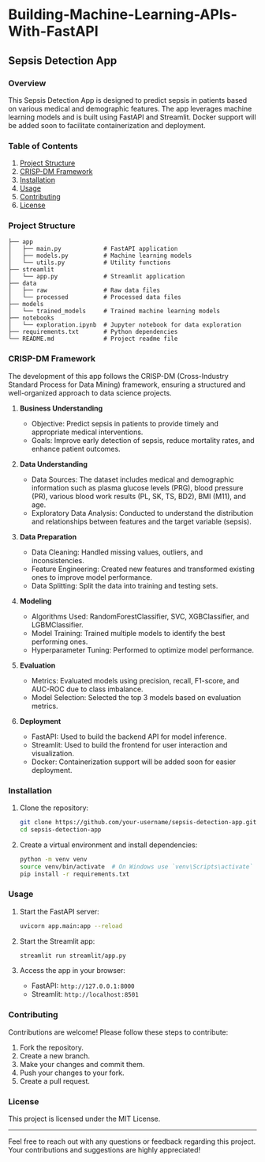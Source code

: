 # Building-Machine-Learning-APIs-With-FastAPI

## Sepsis Detection App

### Overview

This Sepsis Detection App is designed to predict sepsis in patients based on various medical and demographic features. The app leverages machine learning models and is built using FastAPI and Streamlit. Docker support will be added soon to facilitate containerization and deployment.

### Table of Contents

1. [Project Structure](#project-structure)
2. [CRISP-DM Framework](#crisp-dm-framework)
3. [Installation](#installation)
4. [Usage](#usage)
5. [Contributing](#contributing)
6. [License](#license)

### Project Structure

```
├── app
│   ├── main.py            # FastAPI application
│   ├── models.py          # Machine learning models
│   └── utils.py           # Utility functions
├── streamlit
│   └── app.py             # Streamlit application
├── data
│   ├── raw                # Raw data files
│   └── processed          # Processed data files
├── models
│   └── trained_models     # Trained machine learning models
├── notebooks
│   └── exploration.ipynb  # Jupyter notebook for data exploration
├── requirements.txt       # Python dependencies
└── README.md              # Project readme file
```

### CRISP-DM Framework

The development of this app follows the CRISP-DM (Cross-Industry Standard Process for Data Mining) framework, ensuring a structured and well-organized approach to data science projects.

1. **Business Understanding**
   - Objective: Predict sepsis in patients to provide timely and appropriate medical interventions.
   - Goals: Improve early detection of sepsis, reduce mortality rates, and enhance patient outcomes.

2. **Data Understanding**
   - Data Sources: The dataset includes medical and demographic information such as plasma glucose levels (PRG), blood pressure (PR), various blood work results (PL, SK, TS, BD2), BMI (M11), and age.
   - Exploratory Data Analysis: Conducted to understand the distribution and relationships between features and the target variable (sepsis).

3. **Data Preparation**
   - Data Cleaning: Handled missing values, outliers, and inconsistencies.
   - Feature Engineering: Created new features and transformed existing ones to improve model performance.
   - Data Splitting: Split the data into training and testing sets.

4. **Modeling**
   - Algorithms Used: RandomForestClassifier, SVC, XGBClassifier, and LGBMClassifier.
   - Model Training: Trained multiple models to identify the best performing ones.
   - Hyperparameter Tuning: Performed to optimize model performance.

5. **Evaluation**
   - Metrics: Evaluated models using precision, recall, F1-score, and AUC-ROC due to class imbalance.
   - Model Selection: Selected the top 3 models based on evaluation metrics.

6. **Deployment**
   - FastAPI: Used to build the backend API for model inference.
   - Streamlit: Used to build the frontend for user interaction and visualization.
   - Docker: Containerization support will be added soon for easier deployment.

### Installation

1. Clone the repository:
   ```bash
   git clone https://github.com/your-username/sepsis-detection-app.git
   cd sepsis-detection-app
   ```

2. Create a virtual environment and install dependencies:
   ```bash
   python -m venv venv
   source venv/bin/activate  # On Windows use `venv\Scripts\activate`
   pip install -r requirements.txt
   ```

### Usage

1. Start the FastAPI server:
   ```bash
   uvicorn app.main:app --reload
   ```

2. Start the Streamlit app:
   ```bash
   streamlit run streamlit/app.py
   ```

3. Access the app in your browser:
   - FastAPI: `http://127.0.0.1:8000`
   - Streamlit: `http://localhost:8501`

### Contributing

Contributions are welcome! Please follow these steps to contribute:

1. Fork the repository.
2. Create a new branch.
3. Make your changes and commit them.
4. Push your changes to your fork.
5. Create a pull request.

### License

This project is licensed under the MIT License.

---

Feel free to reach out with any questions or feedback regarding this project. Your contributions and suggestions are highly appreciated!